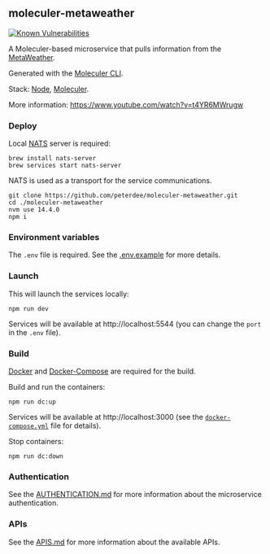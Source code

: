 ## moleculer-metaweather

[![Known Vulnerabilities](https://snyk.io/test/github/peterdee/moleculer-metaweather/badge.svg?targetFile=package.json)](https://snyk.io/test/github/peterdee/moleculer-metaweather?targetFile=package.json)

A Moleculer-based microservice that pulls information from the [MetaWeather](https://www.metaweather.com/api/).

Generated with the [Moleculer CLI](https://moleculer.services/docs/0.14/moleculer-cli.html).

Stack: [Node](https://nodejs.org/), [Moleculer](https://moleculer.services/).

More information: https://www.youtube.com/watch?v=t4YR6MWrugw

### Deploy

Local [NATS](https://nats.io/) server is required:

```shell script
brew install nats-server
brew services start nats-server
```

NATS is used as a transport for the service communications.

```shell script
git clone https://github.com/peterdee/moleculer-metaweather.git
cd ./moleculer-metaweather
nvm use 14.4.0
npm i
```

### Environment variables

The `.env` file is required. See the [.env.example](.env.example) for more details.

### Launch

This will launch the services locally:

```shell script
npm run dev
```

Services will be available at http://localhost:5544 (you can change the `port` in the `.env` file).

### Build

[Docker](https://www.docker.com/) and [Docker-Compose](https://docs.docker.com/compose/) are required for the build.

Build and run the containers:

```shell script
npm run dc:up
```

Services will be available at http://localhost:3000 (see the [`docker-compose.yml`](docker-compose.yml) file for details).

Stop containers:

```shell script
npm run dc:down
```

### Authentication

See the [AUTHENTICATION.md](AUTHENTICATION.md) for more information about the microservice authentication.

### APIs

See the [APIS.md](APIS.md) for more information about the available APIs.
